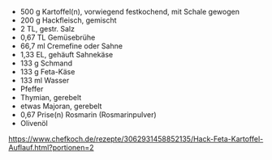 - 500 g	Kartoffel(n), vorwiegend festkochend, mit Schale gewogen
- 200 g	Hackfleisch, gemischt
- 2 TL, gestr.	Salz
- 0,67 TL	Gemüsebrühe
- 66,7 ml	Cremefine oder Sahne
- 1,33 EL, gehäuft	Sahnekäse
- 133 g	Schmand
- 133 g	Feta-Käse
- 133 ml	Wasser
- Pfeffer
- Thymian, gerebelt
- etwas	Majoran, gerebelt
- 0,67 Prise(n)	Rosmarin (Rosmarinpulver)
- Olivenöl

https://www.chefkoch.de/rezepte/3062931458852135/Hack-Feta-Kartoffel-Auflauf.html?portionen=2
